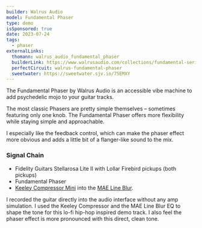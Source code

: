 ```yaml
---
builder: Walrus Audio
model: Fundamental Phaser
type: demo
isSponsored: true
date: 2023-07-24
tags:
  - phaser
externalLinks:
  thomann: walrus_audio_fundamental_phaser
  builderLink: https://www.walrusaudio.com/collections/fundamental-series/products/fundamental-series-phaser
  perfectCircuit: walrus-fundamental-phaser
  sweetwater: https://sweetwater.sjv.io/75EMXY
---
```


The Fundamental Phaser by Walrus Audio is an accessible vibe machine to add psychedelic mojo to your guitar tracks.

The most classic Phasers are pretty simple themselves – sometimes featuring only one knob. The Fundamental Phaser offers more flexibility while staying simple and approachable.

I especially like the feedback control, which can make the phaser effect more obvious and adds a little bit of a flanger-like sound to the mix.

### Signal Chain

- Fidelity Guitars Stellarosa Lite II with Lollar Firebird pickups (both pickups)
- Fundamental Phaser
- [Keeley Compressor Mini](/demos/keeley-electronics-compressor-mini) into the [MAE Line Blur](/demos/mask-audio-electronics-line-blur).

I recorded the guitar directly into the audio interface without any amp simulation. I used the Keeley Compressor and the MAE Line Blur EQ to shape the tone for this lo-fi hip-hop inspired demo track. I also feel the phaser effect is more pronounced with this direct, clean tone.
